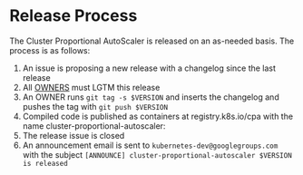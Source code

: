 # Release Process

The Cluster Proportional AutoScaler is released on an as-needed basis. The process is as follows:

1. An issue is proposing a new release with a changelog since the last release
2. All [OWNERS](OWNERS) must LGTM this release
3. An OWNER runs `git tag -s $VERSION` and inserts the changelog and pushes the tag with `git push $VERSION`
4. Compiled code is published as containers at registry.k8s.io/cpa with the name cluster-proportional-autoscaler:<version-tag>
5. The release issue is closed
6. An announcement email is sent to `kubernetes-dev@googlegroups.com` with the subject `[ANNOUNCE] cluster-proportional-autoscaler $VERSION is released`
